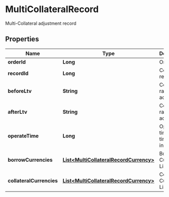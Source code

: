 
# MultiCollateralRecord

Multi-Collateral adjustment record

## Properties

Name | Type | Description | Notes
------------ | ------------- | ------------- | -------------
**orderId** | **Long** | Order ID |  [optional]
**recordId** | **Long** | Collateral record ID |  [optional]
**beforeLtv** | **String** | Collateral ratio before adjustment |  [optional]
**afterLtv** | **String** | Collateral ratio before adjustment |  [optional]
**operateTime** | **Long** | Operation time, timestamp in seconds |  [optional]
**borrowCurrencies** | [**List&lt;MultiCollateralRecordCurrency&gt;**](MultiCollateralRecordCurrency.md) | Borrowing Currency List |  [optional]
**collateralCurrencies** | [**List&lt;MultiCollateralRecordCurrency&gt;**](MultiCollateralRecordCurrency.md) | Collateral Currency List |  [optional]

